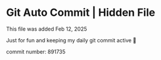 # Git Auto Commit | Hidden File

This file was added Feb 12, 2025

Just for fun and keeping my daily git commit active 🤪

commit number: 891735
